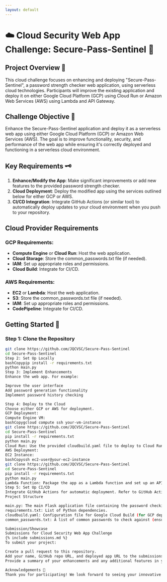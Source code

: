 ```yaml
---
layout: default
---
```


# ☁️ Cloud Security Web App Challenge: Secure-Pass-Sentinel 🔐

## Project Overview 📂
This cloud challenge focuses on enhancing and deploying "Secure-Pass-Sentinel", a password strength checker web application, using serverless cloud technologies. Participants will improve the existing application and deploy it on either Google Cloud Platform (GCP) using Cloud Run or Amazon Web Services (AWS) using Lambda and API Gateway.

## Challenge Objective 🎯
Enhance the Secure-Pass-Sentinel application and deploy it as a serverless web app using either Google Cloud Platform (GCP) or Amazon Web Services (AWS). The goal is to improve functionality, security, and performance of the web app while ensuring it's correctly deployed and functioning in a serverless cloud environment.

## Key Requirements 🗝️
1. **Enhance/Modify the App**: Make significant improvements or add new features to the provided password strength checker.
2. **Cloud Deployment**: Deploy the modified app using the services outlined below for either GCP or AWS.
3. **CI/CD Integration**: Integrate GitHub Actions (or similar tool) to automatically deploy updates to your cloud environment when you push to your repository.

## Cloud Provider Requirements

### GCP Requirements:
- **Compute Engine** or **Cloud Run**: Host the web application.
- **Cloud Storage**: Store the common_passwords.txt file (if needed).
- **IAM**: Set up appropriate roles and permissions.
- **Cloud Build**: Integrate for CI/CD.

### AWS Requirements:
- **EC2** or **Lambda**: Host the web application.
- **S3**: Store the common_passwords.txt file (if needed).
- **IAM**: Set up appropriate roles and permissions.
- **CodePipeline**: Integrate for CI/CD.

## Getting Started 🚀

### Step 1: Clone the Repository

```bash
git clone https://github.com/JQCVSC/Secure-Pass-Sentinel
cd Secure-Pass-Sentinel
Step 2: Set Up Locally
bashCopypip install -r requirements.txt
python main.py
Step 3: Implement Enhancements
Enhance the web app. For example:

Improve the user interface
Add password generation functionality
Implement password history checking

Step 4: Deploy to the Cloud
Choose either GCP or AWS for deployment.
GCP Deployment:
Compute Engine VM:
bashCopygcloud compute ssh your-vm-instance
git clone https://github.com/JQCVSC/Secure-Pass-Sentinel
cd Secure-Pass-Sentinel
pip install -r requirements.txt
python main.py
Cloud Run: Use the provided cloudbuild.yaml file to deploy to Cloud Run.
AWS Deployment:
EC2 Instance:
bashCopyssh ec2-user@your-ec2-instance
git clone https://github.com/JQCVSC/Secure-Pass-Sentinel
cd Secure-Pass-Sentinel
pip install -r requirements.txt
python main.py
Lambda Function: Package the app as a Lambda function and set up an API Gateway.
Step 5: Set Up CI/CD
Integrate GitHub Actions for automatic deployment. Refer to GitHub Actions documentation for setup.
Project Structure

main.py: The main Flask application file containing the password checking logic.
requirements.txt: List of Python dependencies.
cloudbuild.yaml: Configuration file for Google Cloud Build (for GCP deployment only).
common_passwords.txt: A list of common passwords to check against (ensure this file is in the same directory as main.py).

Submission/Showcase
Submissions for Cloud Security Web App Challenge
{% include submissions.md %}
To submit your project:

Create a pull request to this repository.
Add your name, GitHub repo URL, and deployed app URL to the submissions.md file.
Provide a summary of your enhancements and any additional features in your pull request.

Acknowledgements 👏
Thank you for participating! We look forward to seeing your innovative enhancements and deployments of the Secure-Pass-Sentinel project.

